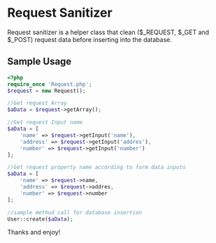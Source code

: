 # Request Sanitizer

Request sanitizer is a helper class that clean ($_REQUEST, $_GET and $_POST) request data before inserting into the database.

## Sample Usage


```php
<?php
require_once 'Request.php';
$request = new Request();

//Get request Array
$aData = $request->getArray();

//Get request Input name
$aData = [
    'name' => $request->getInput('name'),
    'address' => $request->getInput('addres'),
    'number' => $request->getInput('number')
];

//Get request property name according to form data inputs
$aData = [
    'name' => $request->name,
    'address' => $request->addres,
    'number' => $request->number
];

//sample method call for database insertion
User::create($aData);
```

Thanks and enjoy!